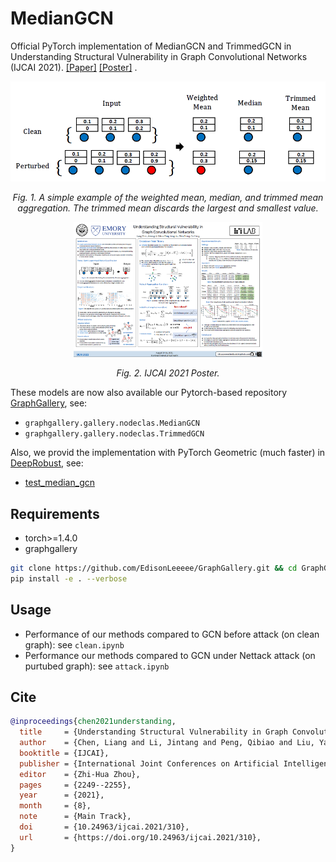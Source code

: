 # MedianGCN
Official PyTorch implementation of MedianGCN and TrimmedGCN in Understanding Structural Vulnerability in Graph Convolutional Networks (IJCAI 2021). [[Paper]](https://www.ijcai.org/proceedings/2021/310)  [[Poster]](./poster.pdf) .

<p align="center"> <img src="./imgs/demo.png" /> <p align="center"><em>Fig. 1.  A simple example of the weighted mean, median, and trimmed mean aggregation. The trimmed mean discards the largest and smallest value.</em></p>

<p align="center"> <img src="./imgs/poster.png" width="60%"/> <p align="center"><em>Fig. 2.  IJCAI 2021 Poster.</em></p>

These models are now also available our Pytorch-based repository [GraphGallery](https://github.com/EdisonLeeeee/GraphGallery), see:
+ `graphgallery.gallery.nodeclas.MedianGCN`
+ `graphgallery.gallery.nodeclas.TrimmedGCN`

Also, we provid the implementation with PyTorch Geometric (much faster) in [DeepRobust](https://github.com/DSE-MSU/DeepRobust), see:
+ [test_median_gcn](https://github.com/DSE-MSU/DeepRobust/blob/master/examples/graph/test_median_gcn.py)

## Requirements

+ torch>=1.4.0
+ graphgallery
```bash
git clone https://github.com/EdisonLeeeee/GraphGallery.git && cd GraphGallery
pip install -e . --verbose
```

## Usage
+ Performance of our methods compared to GCN before attack (on clean graph):
see `clean.ipynb`
+ Performance our methods compared to GCN under Nettack attack (on purtubed graph):
see `attack.ipynb`

## Cite
```bibtex
@inproceedings{chen2021understanding,
  title     = {Understanding Structural Vulnerability in Graph Convolutional Networks},
  author    = {Chen, Liang and Li, Jintang and Peng, Qibiao and Liu, Yang and Zheng, Zibin and Yang, Carl},
  booktitle = {IJCAI},
  publisher = {International Joint Conferences on Artificial Intelligence Organization},
  editor    = {Zhi-Hua Zhou},
  pages     = {2249--2255},
  year      = {2021},
  month     = {8},
  note      = {Main Track},
  doi       = {10.24963/ijcai.2021/310},
  url       = {https://doi.org/10.24963/ijcai.2021/310},
}
```

